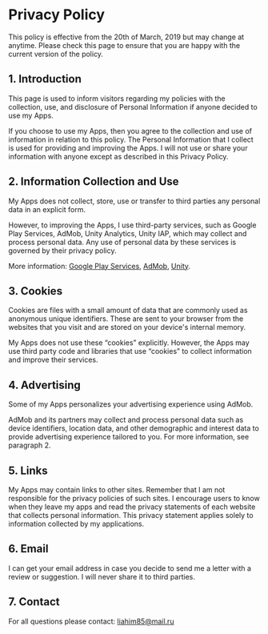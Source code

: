 # Privacy Policy
This policy is effective from the 20th of March, 2019 but may change at anytime. Please check this page to ensure that you are happy with the current version of the policy.
## 1. Introduction
This page is used to inform visitors regarding my policies with the collection, use, and disclosure of Personal Information if anyone decided to use my Apps.

If you choose to use my Apps, then you agree to the collection and use of information in relation to this policy. The Personal Information that I collect is used for providing and improving the Apps. I will not use or share your information with anyone except as described in this Privacy Policy.
## 2. Information Collection and Use
My Apps does not collect, store, use or transfer to third parties any personal data in an explicit form.

However, to improving the Apps, I use third-party services, such as Google Play Services, AdMob, Unity Analytics, Unity IAP, which may collect and process personal data. Any use of personal data by these services is governed by their privacy policy.

More information:
[Google Play Services](https://policies.google.com/privacy),
[AdMob](https://support.google.com/admob/answer/6128543?hl=en),
[Unity](https://unity3d.com/ru/legal/privacy-policy).
## 3. Cookies
Cookies are files with a small amount of data that are commonly used as anonymous unique identifiers. These are sent to your browser from the websites that you visit and are stored on your device's internal memory.

My Apps does not use these “cookies” explicitly. However, the Apps may use third party code and libraries that use “cookies” to collect information and improve their services.
## 4. Advertising
Some of my Apps personalizes your advertising experience using AdMob.

AdMob and its partners may collect and process personal data such as device identifiers, location data, and other demographic and interest data to provide advertising experience tailored to you. For more information, see paragraph 2.
## 5. Links
My Apps may contain links to other sites. Remember that I am not responsible for the privacy policies of such sites. I encourage users to know when they leave my apps and read the privacy statements of each website that collects personal information. This privacy statement applies solely to information collected by my applications.
## 6. Email
I can get your email address in case you decide to send me a letter with a review or suggestion. I will never share it to third parties.
## 7. Contact
For all questions please contact: liahim85@mail.ru
